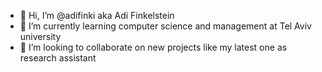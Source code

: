 - 👋 Hi, I’m @adifinki aka Adi Finkelstein
- 🌱 I’m currently learning computer science and management at Tel Aviv university
- 💞️ I’m looking to collaborate on new projects like my latest one as research assistant
